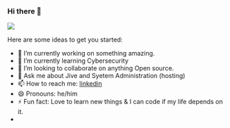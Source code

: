### Hi there 👋
![](https://komarev.com/ghpvc/?username=darostegui)

Here are some ideas to get you started:

- 🔭 I’m currently working on something amazing.
- 🌱 I’m currently learning Cybersecurity
- 👯 I’m looking to collaborate on anything Open source.
- 💬 Ask me about Jive and Syetem Administration (hosting)
- 📫 How to reach me: [linkedin](https://www.linkedin.com/in/darostegui/)
- 😄 Pronouns: he/him
- ⚡ Fun fact: Love to learn new things & I can code if my life depends on it.
- 
